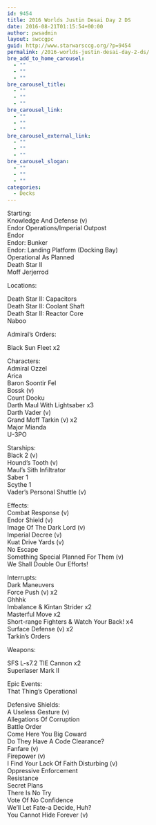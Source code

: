 ```yaml
---
id: 9454
title: 2016 Worlds Justin Desai Day 2 DS
date: 2016-08-21T01:15:54+00:00
author: pwsadmin
layout: swccgpc
guid: http://www.starwarsccg.org/?p=9454
permalink: /2016-worlds-justin-desai-day-2-ds/
bre_add_to_home_carousel:
  - ""
  - ""
  - ""
bre_carousel_title:
  - ""
  - ""
  - ""
bre_carousel_link:
  - ""
  - ""
  - ""
bre_carousel_external_link:
  - ""
  - ""
  - ""
bre_carousel_slogan:
  - ""
  - ""
  - ""
categories:
  - Decks
---
```

Starting:  
Knowledge And Defense (v)  
Endor Operations/Imperial Outpost  
Endor  
Endor: Bunker  
Endor: Landing Platform (Docking Bay)  
Operational As Planned  
Death Star II  
Moff Jerjerrod

Locations:

Death Star II: Capacitors  
Death Star II: Coolant Shaft  
Death Star II: Reactor Core  
Naboo

Admiral&#8217;s Orders:

Black Sun Fleet x2

Characters:  
Admiral Ozzel  
Arica  
Baron Soontir Fel  
Bossk (v)  
Count Dooku  
Darth Maul With Lightsaber x3  
Darth Vader (v)  
Grand Moff Tarkin (v) x2  
Major Mianda  
U-3PO

Starships:  
Black 2 (v)  
Hound&#8217;s Tooth (v)  
Maul&#8217;s Sith Infiltrator  
Saber 1  
Scythe 1  
Vader&#8217;s Personal Shuttle (v)

Effects:  
Combat Response (v)  
Endor Shield (v)  
Image Of The Dark Lord (v)  
Imperial Decree (v)  
Kuat Drive Yards (v)  
No Escape  
Something Special Planned For Them (v)  
We Shall Double Our Efforts!

Interrupts:  
Dark Maneuvers  
Force Push (v) x2  
Ghhhk  
Imbalance & Kintan Strider x2  
Masterful Move x2  
Short-range Fighters & Watch Your Back! x4  
Surface Defense (v) x2  
Tarkin&#8217;s Orders

Weapons:

SFS L-s7.2 TIE Cannon x2  
Superlaser Mark II

Epic Events:  
That Thing’s Operational

Defensive Shields:  
A Useless Gesture (v)  
Allegations Of Corruption  
Battle Order  
Come Here You Big Coward  
Do They Have A Code Clearance?  
Fanfare (v)  
Firepower (v)  
I Find Your Lack Of Faith Disturbing (v)  
Oppressive Enforcement  
Resistance  
Secret Plans  
There Is No Try  
Vote Of No Confidence  
We&#8217;ll Let Fate-a Decide, Huh?  
You Cannot Hide Forever (v)
